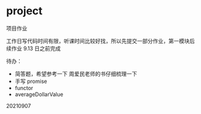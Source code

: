 # project

项目作业

工作日写代码时间有限，听课时间比较好找，所以先提交一部分作业，第一模块后续作业 9.13 日之前完成

待办：

-   简答题，希望参考一下 周爱民老师的书仔细梳理一下
-   手写 promise
-   functor
-   averageDollarValue

20210907
